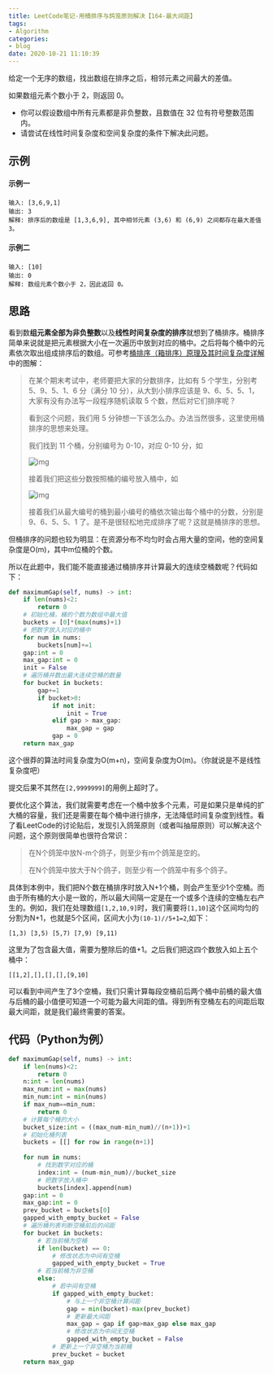 ```yaml
---
title: LeetCode笔记-用桶排序与鸽笼原则解决【164-最大间距】
tags:
- Algorithm
categories: 
- blog
date: 2020-10-21 11:10:39
---
```

给定一个无序的数组，找出数组在排序之后，相邻元素之间最大的差值。

如果数组元素个数小于 2，则返回 0。

- 你可以假设数组中所有元素都是非负整数，且数值在 32 位有符号整数范围内。
- 请尝试在线性时间复杂度和空间复杂度的条件下解决此问题。

<!--more-->

## 示例

#### 示例一

```
输入: [3,6,9,1]
输出: 3
解释: 排序后的数组是 [1,3,6,9], 其中相邻元素 (3,6) 和 (6,9) 之间都存在最大差值 3。
```

#### 示例二

```
输入: [10]
输出: 0
解释: 数组元素个数小于 2，因此返回 0。
```

## 思路

看到数**组元素全部为非负整数**以及**线性时间复杂度的排序**就想到了桶排序。桶排序简单来说就是把元素根据大小在一次遍历中放到对应的桶中。之后将每个桶中的元素依次取出组成排序后的数组。可参考[桶排序（箱排序）原理及其时间复杂度详解](http://data.biancheng.net/view/115.html)中的图解：

> 在某个期末考试中，老师要把大家的分数排序，比如有 5 个学生，分别考 5、9、5、1、6 分（满分 10 分），从大到小排序应该是 9、6、5、5、1，大家有没有办法写一段程序随机读取 5 个数，然后对它们排序呢？
>
> 看到这个问题，我们用 5 分钟想一下该怎么办。办法当然很多，这里使用桶排序的思想来处理。
>
> 我们找到 11 个桶，分别编号为 0-10，对应 0-10 分，如
>
> ![img](/images/buckets-1.jpg)
>
>
> 接着我们把这些分数按照桶的编号放入桶中，如
>
> ![img](/images/buckets-2.jpg)
>
>
> 接着我们从最大编号的桶到最小编号的桶依次输出每个桶中的分数，分别是 9、6、5、5、1 了。是不是很轻松地完成排序了呢？这就是桶排序的思想。

但桶排序的问题也较为明显：在资源分布不均匀时会占用大量的空间，他的空间复杂度是O(m)，其中m位桶的个数。

所以在此题中，我们能不能直接通过桶排序并计算最大的连续空桶数呢？代码如下：

```python
def maximumGap(self, nums) -> int:
    if len(nums)<2:
        return 0
    # 初始化桶，桶的个数为数组中最大值
    buckets = [0]*(max(nums)+1)
    # 把数字放入对应的桶中
    for num in nums:
        buckets[num]+=1
    gap:int = 0
    max_gap:int = 0
    init = False
    # 遍历桶并数出最大连续空桶的数量
    for bucket in buckets:
        gap+=1
        if bucket>0:
            if not init:
                init = True
            elif gap > max_gap:
                max_gap = gap
            gap = 0
    return max_gap
```

这个很莽的算法时间复杂度为O(m+n)，空间复杂度为O(m)。（你就说是不是线性复杂度吧）

提交后果不其然在`[2,9999999]`的用例上超时了。

要优化这个算法，我们就需要考虑在一个桶中放多个元素，可是如果只是单纯的扩大桶的容量，我们还是需要在每个桶中进行排序，无法降低时间复杂度到线性。看了看LeetCode的讨论贴后，发现引入鸽笼原则（或者叫抽屉原则）可以解决这个问题，这个原则很简单也很符合常识：

> 在N个鸽笼中放N-m个鸽子，则至少有m个鸽笼是空的。
>
> 在N个鸽笼中放大于N个鸽子，则至少有一个鸽笼中有多个鸽子。

具体到本例中，我们把N个数在桶排序时放入N+1个桶，则会产生至少1个空桶。而由于所有桶的大小是一致的，所以最大间隔一定是在一个或多个连续的空桶左右产生的。例如，我们在处理数组`[1,2,10,9]`时，我们需要将`[1,10]`这个区间均匀的分割为N+1，也就是5个区间，区间大小为`(10-1)//5+1=2`,如下：

```
[1,3) [3,5) [5,7) [7,9) [9,11)
```

这里为了包含最大值，需要为整除后的值+1。之后我们把这四个数放入如上五个桶中：

```
[[1,2],[],[],[],[9,10]
```

可以看到中间产生了3个空桶，我们只需计算每段空桶前后两个桶中前桶的最大值与后桶的最小值便可知道一个可能为最大间距的值。得到所有空桶左右的间距后取最大间距，就是我们最终需要的答案。

## 代码（Python为例）

```python
def maximumGap(self, nums) -> int:
    if len(nums)<2:
        return 0
    n:int = len(nums)
    max_num:int = max(nums)
    min_num:int = min(nums)
    if max_num==min_num:
        return 0
    # 计算每个桶的大小
    bucket_size:int = ((max_num-min_num)//(n+1))+1
    # 初始化桶列表
    buckets = [[] for row in range(n+1)]
    
    for num in nums:
        # 找到数字对应的桶
        index:int = (num-min_num)//bucket_size
        # 把数字放入桶中
        buckets[index].append(num)
    gap:int = 0
    max_gap:int = 0
    prev_bucket = buckets[0]
    gapped_with_empty_bucket = False 
    # 遍历桶列表判断空桶前后的间距
    for bucket in buckets:
        # 若当前桶为空桶
        if len(bucket) == 0:
            # 修改状态为中间有空桶
            gapped_with_empty_bucket = True
        # 若当前桶为非空桶
        else:
            # 若中间有空桶
            if gapped_with_empty_bucket:
                # 与上一个非空桶计算间距
                gap = min(bucket)-max(prev_bucket)
                # 更新最大间距
                max_gap = gap if gap>max_gap else max_gap
                # 修改状态为中间无空桶
                gapped_with_empty_bucket = False
            # 更新上一个非空桶为当前桶
            prev_bucket = bucket
    return max_gap
```

